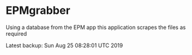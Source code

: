 # EPMgrabber
Using a database from the EPM app this application scrapes the files as required


Latest backup: Sun Aug 25 08:28:01 UTC 2019
